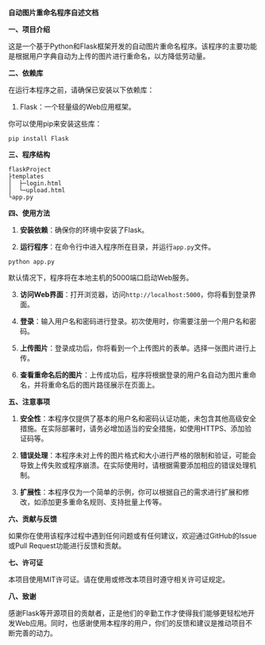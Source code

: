 **自动图片重命名程序自述文档**

**一、项目介绍**

这是一个基于Python和Flask框架开发的自动图片重命名程序。该程序的主要功能是根据用户字典自动为上传的图片进行重命名，以方降低劳动量。

**二、依赖库**

在运行本程序之前，请确保已安装以下依赖库：

1. Flask：一个轻量级的Web应用框架。

你可以使用pip来安装这些库：

```
pip install Flask
```

**三、程序结构**

```
flaskProject
├templates
│  ├─login.html
│  └─upload.html
└app.py
```

**四、使用方法**

1. **安装依赖**：确保你的环境中安装了Flask。

2. **运行程序**：在命令行中进入程序所在目录，并运行`app.py`文件。

```
python app.py
```

默认情况下，程序将在本地主机的5000端口启动Web服务。

3. **访问Web界面**：打开浏览器，访问`http://localhost:5000`，你将看到登录界面。

4. **登录**：输入用户名和密码进行登录。初次使用时，你需要注册一个用户名和密码。

5. **上传图片**：登录成功后，你将看到一个上传图片的表单。选择一张图片进行上传。

6. **查看重命名后的图片**：上传成功后，程序将根据登录的用户名自动为图片重命名，并将重命名后的图片路径展示在页面上。

**五、注意事项**

1. **安全性**：本程序仅提供了基本的用户名和密码认证功能，未包含其他高级安全措施。在实际部署时，请务必增加适当的安全措施，如使用HTTPS、添加验证码等。

2. **错误处理**：本程序未对上传的图片格式和大小进行严格的限制和验证，可能会导致上传失败或程序崩溃。在实际使用时，请根据需要添加相应的错误处理机制。

3. **扩展性**：本程序仅为一个简单的示例，你可以根据自己的需求进行扩展和修改，如添加更多重命名规则、支持批量上传等。

**六、贡献与反馈**

如果你在使用该程序过程中遇到任何问题或有任何建议，欢迎通过GitHub的Issue或Pull Request功能进行反馈和贡献。

**七、许可证**

本项目使用MIT许可证。请在使用或修改本项目时遵守相关许可证规定。

**八、致谢**

感谢Flask等开源项目的贡献者，正是他们的辛勤工作才使得我们能够更轻松地开发Web应用。同时，也感谢使用本程序的用户，你们的反馈和建议是推动项目不断完善的动力。
